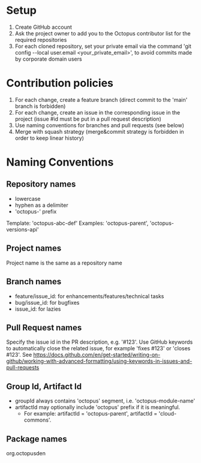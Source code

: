 # Setup

1. Create GitHub account
2. Ask the project owner to add you to the Octopus contributor list for the required repositories
3. For each cloned repository, set your private email via the command 'git config --local user.email <your_private_email>', to avoid commits made by corporate domain users

# Contribution policies

1. For each change, create a feature branch (direct commit to the 'main' branch is forbidden)
2. For each change, create an issue in the corresponding issue in the project (issue #id must be put in a pull request description)
3. Use naming conventions for branches and pull requests (see below)
4. Merge with squash strategy (merge&commit strategy is forbidden in order to keep linear history)

# Naming Conventions

## Repository names

- lowercase
- hyphen as a delimiter
- 'octopus-' prefix

Template: 'octopus-abc-def'
Examples: 'octopus-parent', 'octopus-versions-api'

## Project names

Project name is the same as a repository name

## Branch names

- feature/issue_id: for enhancements/features/technical tasks
- bug/issue_id: for bugfixes
- issue_id: for lazies

## Pull Request names

Specify the issue id in the PR description, e.g. '#123'. 
Use GitHub keywords to automatically close the related issue, for example 'fixes #123' or 'closes #123'. See https://docs.github.com/en/get-started/writing-on-github/working-with-advanced-formatting/using-keywords-in-issues-and-pull-requests

## Group Id, Artifact Id

- groupId always contains 'octopus' segment, i.e. 'octopus-module-name'
- artifactId may optionally include 'octopus' prefix if it is meaningful.
  - For example: artifactId = 'octopus-parent', artifactId = 'cloud-commons'.

## Package names

org.octopusden
